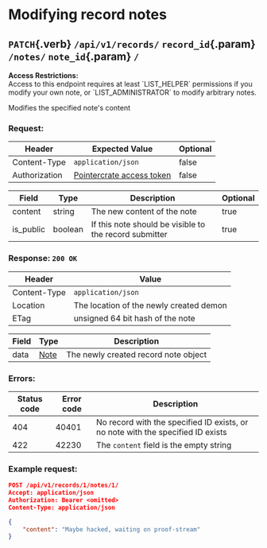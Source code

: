 <div class='panel fade js-scroll-anim' data-anim='fade'>

# Modifying record notes

## `PATCH`{.verb} `/api/v1/records/` `record_id`{.param} `/notes/` `note_id`{.param} `/`

<div class='info-yellow'>
<b>Access Restrictions:</b><br>
Access to this endpoint requires at least `LIST_HELPER` permissions if you modify your own note, or `LIST_ADMINISTRATOR` to modify arbitrary notes.
</div>

Modifies the specified note's content

### Request:

| Header        | Expected Value     | Optional |
| ------------- | ------------------ | -------- |
| Content-Type  | `application/json` | false    |
| Authorization | [Pointercrate access token](/documentation/#access-tokens) | false    |

| Field       | Type         | Description                                            | Optional |
| ----------- | ------------ | ------------------------------------------------------ | -------- |
| content     | string       | The new content of the note                            | true     |
| is_public   | boolean      | If this note should be visible to the record submitter | true     |

### Response: `200 OK`

| Header       | Value                                           |
| ------------ | ----------------------------------------------- |
| Content-Type | `application/json`                              |
| Location     | The location of the newly created demon         |
| ETag         | unsigned 64 bit hash of the note |

| Field | Type                                   | Description                    |
| ----- | -------------------------------------- | ------------------------------ |
| data  | [Note](/documentation/objects/#record-note) | The newly created record note object |

### Errors:

| Status code | Error code | Description                                                                                          |
| ----------- | ---------- | ---------------------------------------------------------------------------------------------------- |
| 404         | 40401      | No record with the specified ID exists, or no note with the specified ID exists                                          |
| 422         | 42230      | The `content` field is the empty string                    |

### Example request:

```json
POST /api/v1/records/1/notes/1/
Accept: application/json
Authorization: Bearer <omitted>
Content-Type: application/json

{
    "content": "Maybe hacked, waiting on proof-stream"
}
```

</div>

